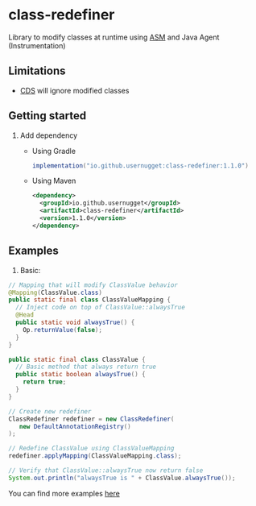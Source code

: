 # class-redefiner
Library to modify classes at runtime using [ASM](https://asm.ow2.io/) and Java Agent (Instrumentation)

## Limitations
- [CDS](https://openjdk.org/jeps/310) will ignore modified classes

## Getting started

1) Add dependency
   + Using Gradle
     ```groovy
     implementation("io.github.usernugget:class-redefiner:1.1.0")
     ```

   + Using Maven
     ```xml
     <dependency>
       <groupId>io.github.usernugget</groupId>
       <artifactId>class-redefiner</artifactId>
       <version>1.1.0</version>
     </dependency>
     ```

## Examples

1) Basic:
```java
// Mapping that will modify ClassValue behavior
@Mapping(ClassValue.class)
public static final class ClassValueMapping {
  // Inject code on top of ClassValue::alwaysTrue
  @Head
  public static void alwaysTrue() {
    Op.returnValue(false);
  }
}

public static final class ClassValue {
  // Basic method that always return true
  public static boolean alwaysTrue() {
    return true;
  }
}

// Create new redefiner
ClassRedefiner redefiner = new ClassRedefiner(
   new DefaultAnnotationRegistry()
);

// Redefine ClassValue using ClassValueMapping
redefiner.applyMapping(ClassValueMapping.class);

// Verify that ClassValue::alwaysTrue now return false
System.out.println("alwaysTrue is " + ClassValue.alwaysTrue());
```

You can find more examples [here](https://github.com/UserNugget/class-redefiner/tree/main/examples/src/main/java/io/github/usernugget/redefiner/examples)